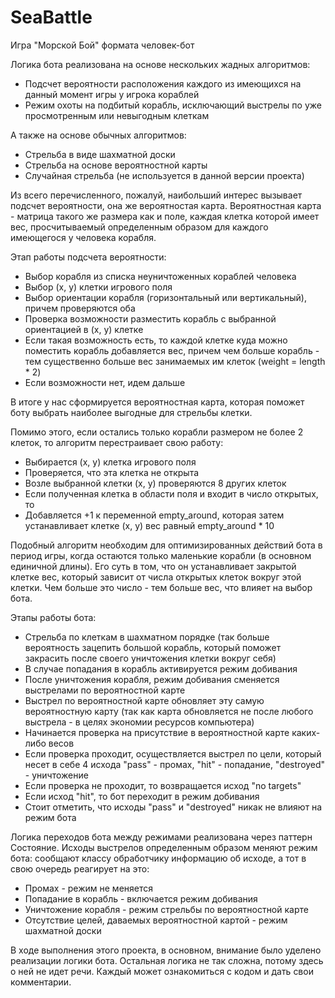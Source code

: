 # SeaBattle

Игра "Морской Бой" формата человек-бот

Логика бота реализована на основе нескольких жадных алгоритмов:

- Подсчет вероятности расположения каждого из имеющихся на данный момент игры у игрока кораблей
- Режим охоты на подбитый корабль, исключающий выстрелы по уже просмотренным или невыгодным клеткам

А также на основе обычных алгоритмов:

- Стрельба в виде шахматной доски
- Стрельба на основе вероятностной карты
- Случайная стрельба (не используется в данной версии проекта)


Из всего перечисленного, пожалуй, наибольший интерес вызывает подсчет вероятности, она же вероятностая карта.
Вероятностная карта - матрица такого же размера как и поле, каждая клетка которой имеет вес, просчитываемый определенным образом для каждого имеющегося у человека корабля.

Этап работы подсчета вероятности:
- Выбор корабля из списка неуничтоженных кораблей человека
- Выбор (x, y) клетки игрового поля
- Выбор ориентации корабля (горизонтальный или вертикальный), причем проверяются оба
- Проверка возможности разместить корабль с выбранной ориентацией в (x, y) клетке
- Если такая возможность есть, то каждой клетке куда можно поместить корабль добавляется вес, причем чем больше корабль - тем существенно больше вес занимаемых им клеток (weight = length * 2)
- Если возможности нет, идем дальше

В итоге у нас сформируется вероятностная карта, которая поможет боту выбрать наиболее выгодные для стрельбы клетки.

Помимо этого, если остались только корабли размером не более 2 клеток, то алгоритм перестраивает свою работу:
- Выбирается (x, y) клетка игрового поля
- Проверяется, что эта клетка не открыта
- Возле выбранной клетки (x, y) проверяются 8 других клеток
- Если полученная клетка в области поля и входит в число открытых, то
- Добавляется +1 к переменной empty_around, которая затем устанавливает клетке (x, y) вес равный empty_around * 10

Подобный алгоритм необходим для оптимизированных действий бота в период игры, когда остаются только маленькие корабли (в основном единичной длины). Его суть в том, что он устанавливает закрытой клетке вес, который зависит от числа открытых клеток вокруг этой клетки. Чем больше это число - тем больше вес, что влияет на выбор бота.

Этапы работы бота:

- Стрельба по клеткам в шахматном порядке (так больше вероятность зацепить большой корабль, который поможет закрасить после своего уничтожения клетки вокруг себя)
- В случае попадания в корабль активируется режим добивания
- После уничтожения корабля, режим добивания сменяется выстрелами по вероятностной карте
- Выстрел по вероятностной карте обновляет эту самую вероятностную карту (так как карта обновляется не после любого выстрела - в целях экономии ресурсов компьютера)
- Начинается проверка на присутствие в вероятностной карте каких-либо весов
- Если проверка проходит, осуществляется выстрел по цели, который несет в себе 4 исхода "pass" - промах, "hit" - попадание, "destroyed" - уничтожение
- Если проверка не проходит, то возвращается исход "no targets"
- Если исход "hit", то бот переходит в режим добивания
- Стоит отметить, что исходы "pass" и "destroyed" никак не влияют на режим бота

Логика переходов бота между режимами реализована через паттерн Состояние. Исходы выстрелов определенным образом меняют режим бота: сообщают классу обработчику информацию об исходе, а тот в свою очередь реагирует на это:
- Промах - режим не меняется
- Попадание в корабль - включается режим добивания
- Уничтожение корабля - режим стрельбы по вероятностной карте
- Отсутствие целей, даваемых вероятностной картой - режим шахматной доски


В ходе выполнения этого проекта, в основном, внимание было уделено реализации логики бота. Остальная логика не так сложна, потому здесь о ней не идет речи. Каждый может ознакомиться с кодом и дать свои комментарии.
